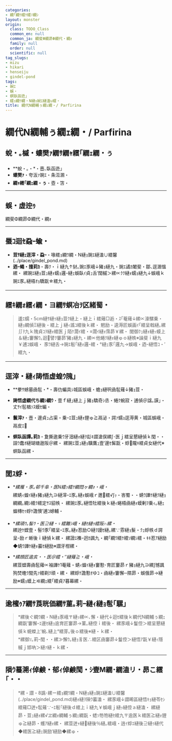 ```yaml
---
categories:
- 繝｢繝ｳ繧ｹ繧ｿ繝ｼ
layout: monster
origin:
  class: TODO_Class
  common_en: null
  common_ja: 繝斐Φ繝昴Φ繝代・繝ｫ
  family: null
  order: null
  scientific: null
tag_slugs:
- mizu
- hikari
- henseiju
- gindel-pond
tags:
- 豌ｴ
- 蜈・
- 螟臥函迯｣
- 繧ｮ繝ｳ繝・Ν縺ｮ豌ｴ縺溘∪繧・
title: 繝代Ν繝輔ぅ繝ｪ繝・/ Parfirina
---
```


# 繝代Ν繝輔ぅ繝ｪ繝・/ Parfirina

## 蛻・｡槭・螻樊ｧ繝ｻ繝ｬ繧｢繝ｪ繝・ぅ

* **蛻・｡・*・壼､臥函迯｣  
* **螻樊ｧ**・夸汳ｧ豌ｴ・条沍溷・  
* **繝ｬ繧｢繝ｪ繝・ぅ**・壺・笘・

---

## 蜈・虚迚ｩ

繝斐Φ繝昴Φ繝代・繝ｫ

---

## 蜃ｺ迴ｾ蝨ｰ蝓・

* **荳ｻ縺ｪ逕滓・蝨ｰ**・喙繧ｮ繝ｳ繝・Ν縺ｮ豌ｴ縺溘∪繧馨(../place/gindel_pond.md)  
* **迺ｰ蠅・擅莉ｶ**・壽ｸ・ｉ縺九↑豺｡豌ｴ豕峨↓豬ｮ縺九・豌ｴ譎ｶ闍斐・鄒､逕溷慍縲・ 
縲豌ｴ縺ｮ荳ｭ縺ｫ蠕ｮ邏ｰ縺ｪ蜈臥ｲ貞ｭ舌′闊槭＞縲∝ｸｸ縺ｫ蠕ｮ縺九↓蜈峨ｋ豌ｴ豕｡縺梧ｵｮ驕翫☆繧九・

---

## 繧ｷ繝ｫ繧ｨ繝・ヨ繝ｻ螟冶ｦ区緒蜀・

> 逶ｴ蠕・5cm縺ｻ縺ｩ縺ｮ荳ｸ縺上・縺上ｉ繧薙□逅・ｽ｢菴薙↓縲∝濠騾乗・縺ｮ繝偵Ξ縺後・繧上ｊ縺ｨ謠ｺ繧後ｋ縲・ 
> 魍励・逵溽匠蜈画ｲ｢繧呈戟縺｡縲∬ｦ九ｋ隗貞ｺｦ縺ｫ繧医ｊ陌ｹ濶ｲ繧・≡濶ｲ縺ｫ霈昴￥縲・ 
> 閭御ｸｭ縺ｫ縺ｯ蟆上＆縺ｪ窶懈ｳ｡迴譬ｸ窶昴′豬ｮ縺九・縲∝他蜷ｸ縺ｫ縺ゅｏ縺帙※譟斐ｉ縺九￥逋ｺ蜈峨・ 
> 豕ｳ縺舌→豌ｴ髱｢縺ｫ邏ｰ繧・°縺ｪ豕｢邏九→蜈峨・迺ｰ縺悟ｺ・′繧九・

---

## 逕滓・縺ｨ陦悟虚蝗ｳ隗｣

* **豢ｻ蜍墓凾髢・*・壽仂蝙具ｼ城區蜈峨・蟾ｮ縺呎凾髢薙↓豬ｮ荳・ 
* **陦悟虚繝代ち繝ｼ繝ｳ**・壹ｆ縺｣縺上ｊ豬ｮ驕奇ｼ丞・蜷ｸ蜿寂・逋偵＠諡｡謨｣・丈ｻｲ髢楢ｿｽ蟆ｾ蝙・ 
* **鬟滓ｧ**・壼・邊貞ｭ占渠・乗ｰｴ荳ｭ縺ｫ貍ゅ≧鬲泌・諤ｧ蠕ｮ逕溽黄・城區蜈峨・鬲皮ｴ

* **螟臥函譚｡莉ｶ**・夐撕遨乗ｳ牙沺縺ｫ縺ｦ髟ｷ譛滄俣縲∫･医ｊ繧呈懇縺偵ｋ閠・・諠ｳ蠢ｵ縺瑚塘遨阪＠縲・ 
縲豌ｴ荳ｭ縺ｮ驥鷹ｭ壹′邊ｾ髴翫・蜉隴ｷ繧貞女縺代※螟臥函縲・

---

## 閭ｽ蜉・

* **縲雁・豕｡邨千阜・医Ν繧ｯ繧ｹ繝悶ヶ繝ｫ・峨・*  
縲蜻ｨ蝗ｲ縺ｫ豬ｮ縺九∋縺滓ｰｴ豕｡縺ｫ蜈峨ｒ邀繧√∫ｯ・峇蜀・・蜻ｳ譁ｹ縺ｸ縺ｮ繝繝｡繝ｼ繧ｸ繧定ｻｽ貂帙・ 
縲豌ｴ豕｡縺悟牡繧後ｋ縺ｨ蜷梧凾縺ｫ蟆剰ｦ乗ｨ｡縺ｪ蝗槫ｾｩ蜉ｹ譫懊′逋ｺ蜍輔・

* **縲頑ｳ｡髻ｳ・医⊇縺・♀繧難ｼ峨・縺ｾ縺ｩ繧阪∩縲・*  
縲迚ｹ螳壹・髻ｳ豕｢繧呈ｰｴ豕｡縺ｫ荵励○縺ｦ謾ｾ縺｡縲∵雰縺ｮ髮・ｸｭ蜉帙ｄ諤呈ｰ励ｒ蜥後ｉ縺偵ｋ縲・ 
縲證ｴ襍ｰ迥ｶ諷九・繝｢繝ｳ繧ｹ繧ｿ繝ｼ繧・ｷｷ荵ｱ縺励◆蜻ｳ譁ｹ縺ｫ蟇ｾ縺励※譛牙柑縲・

* **縲顔匠逾亥・・医＠繧・″縺薙≧・峨・*  
縲荳螳壽凾髢薙∝袖譁ｹ1菴薙・蜻ｨ蝗ｲ縺ｫ窶懃･育匠窶昴ｒ豬ｮ縺九∋縲∫憾諷狗焚蟶ｸ閠先ｧ繧剃ｸ頑・縲・ 
縲蜉ｹ譫懃ｵゆｺ・凾縺ｫ窶懈─隰昴・蜈俄昴→縺励※蠕ｮ蟆上ヰ繝ｪ繧｢繧貞ｱ暮幕縲・

---

## 逾櫁ｩｱ繝ｻ莨晄価繝ｻ菫｡莉ｰ縺ｨ縺ｮ髢｢騾｣

> *縲後ぐ繝ｳ繝・Ν縺ｮ豕峨〒縺ｯ縲∝､懈・縺代↓迴ｾ繧後ｋ繝代Ν繝輔ぅ繝ｪ繝翫′窶懈ｰｴ邊ｾ縺ｮ逾育匠窶昴→菫｡縺倥ｉ繧後・ 
縲豕峨↓鬘倥＞繧呈懇縺偵ｋ蜆蠑上′蜿､縺上°繧芽｡後ｏ繧後※縺・ｋ縲・  
> *縲御ｿ｡莉ｰ閠・・縲≫懈ｳ｡縺ｮ豸医∴繧区凾窶昴↓鬘倥＞縺悟ｱ翫￥縺ｨ隱槭ｊ邯吶＞縺ｧ縺・ｋ縲・

---

## 隕ｳ蟇溯ｨ倬鹸・郁ｨ倬鹸閠・ｼ壹Μ繝･繝溘リ・昴こ繧｢・・

> *縲・譛・8譌･縲ー繧ｮ繝ｳ繝・Ν縺ｮ縺ｮ豌ｴ縺溘∪繧馨(../place/gindel_pond.md)縺ｫ縺ｦ隕ｳ蟇溘・ 
縲豕峨↓譛晞區縺悟ｷｮ縺苓ｾｼ繧薙□迸ｬ髢薙∵ｰｴ髱｢縺後ｄ繧上ｉ縺九￥蜈峨ｊ縺ｯ縺倥ａ縺溘・ 
縲縺昴・荳ｭ縺ｫ縲√ヱ繝ｫ繝輔ぅ繝ｪ繝翫・蟋ｿ笏笏縺ｾ繧九〒逾医ｋ繧医≧縺ｫ貍ゅ≧縺昴・蠖ｱ縺ｫ縲・ 
縲荳迸ｬ縺縺後％縺｡繧峨・逍ｲ蜉ｴ縺後⊇縺ｩ縺代◆繧医≧縺ｪ豌励′縺励◆縲ゅ・